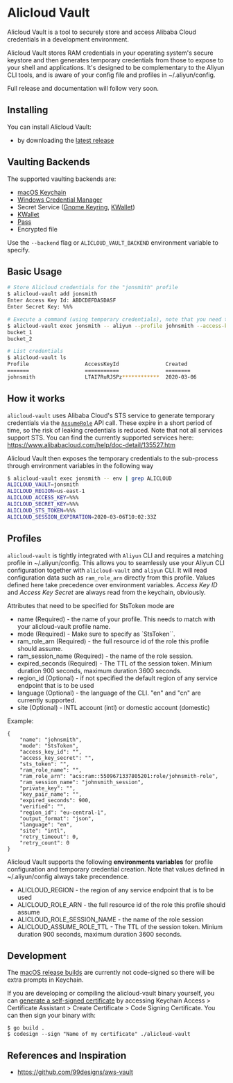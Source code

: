 # Alicloud Vault
Alicloud Vault is a tool to securely store and access Alibaba Cloud credentials in a development environment.

Alicloud Vault stores RAM credentials in your operating system's secure keystore and then generates temporary credentials from those to expose to your shell and applications. It's designed to be complementary to the Aliyun CLI tools, and is aware of your config file and profiles in ~/.aliyun/config.

Full release and documentation will follow very soon.

## Installing

You can install Alicloud Vault:
- by downloading the [latest release](https://github.com/arafato/alicloud-vault/releases/latest)

## Vaulting Backends

The supported vaulting backends are:

* [macOS Keychain](https://support.apple.com/en-au/guide/keychain-access/welcome/mac)
* [Windows Credential Manager](https://support.microsoft.com/en-au/help/4026814/windows-accessing-credential-manager)
* Secret Service ([Gnome Keyring](https://wiki.gnome.org/Projects/GnomeKeyring), [KWallet](https://kde.org/applications/system/org.kde.kwalletmanager5))
* [KWallet](https://kde.org/applications/system/org.kde.kwalletmanager5)
* [Pass](https://www.passwordstore.org/)
* Encrypted file

Use the `--backend` flag or `ALICLOUD_VAULT_BACKEND` environment variable to specify.

## Basic Usage

```bash
# Store Alicloud credentials for the "jonsmith" profile
$ alicloud-vault add jonsmith
Enter Access Key Id: ABDCDEFDASDASF
Enter Secret Key: %%%

# Execute a command (using temporary credentials), note that you need to explicitly define the keys and token as flag since aliyun is not aware of env variables
$ alicloud-vault exec jonsmith -- aliyun --profile johnsmith --access-key-id $ALICLOUD_ACCESS_KEY --access-key-secret $ALICLOUD_SECRET_KEY --sts-token $ALICLOUD_STS_TOKEN oss ls
bucket_1
bucket_2

# List credentials
$ alicloud-vault ls
Profile                  AccessKeyId               Created
=======                  ===========               ========
johnsmith                LTAI7RuRJSPz************  2020-03-06
```

## How it works
`alicloud-vault` uses Alibaba Cloud's STS service to generate temporary credentials via the [`AssumeRole`](https://www.alibabacloud.com/help/doc-detail/28763.htm) API call. These expire in a short period of time, so the risk of leaking credentials is reduced. Note that not all services support STS. You can find the currently supported services here: https://www.alibabacloud.com/help/doc-detail/135527.htm

Alicloud Vault then exposes the temporary credentials to the sub-process through environment variables in the following way
   ```bash
   $ alicloud-vault exec jonsmith -- env | grep ALICLOUD
   ALICLOUD_VAULT=jonsmith
   ALICLOUD_REGION=us-east-1
   ALICLOUD_ACCESS_KEY=%%%
   ALICLOUD_SECRET_KEY=%%%
   ALICLOUD_STS_TOKEN=%%%
   ALICLOUD_SESSION_EXPIRATION=2020-03-06T10:02:33Z
   ```

## Profiles
`alicloud-vault` is tightly integrated with `Aliyun` CLI and requires a matching profile in ~/.aliyun/config. This allows you to seamlessly use your Aliyun CLI configuration together with `alicloud-vault` and `aliyun` CLI.
It will read configuration data such as `ram_role_arn` directly from this profile. Values defined here take precedence over environment variables. *Access Key ID* and *Access Key Secret* are always read from the keychain, obviously. 

Attributes that need to be specified for StsToken mode are
- name (Required) - the name of your profile. This needs to match with your alicloud-vault profile name.
- mode (Required) - Make sure to specify as `StsToken``.
- ram_role_arn (Required) - the full resource id of the role this profile should assume.  
- ram_session_name (Required) - the name of the role session.
- expired_seconds (Required) - The TTL of the session token. Minium duration 900 seconds, maximum duration 3600 seconds.
- region_id (Optional) - if not specified the default region of any service endpoint that is to be used
- language (Optional) - the language of the CLI. "en" and  "cn" are currently supported.
- site (Optional) - INTL account (intl) or domestic account (domestic)  

Example:

```
{
	"name": "johnsmith",
	"mode": "StsToken",
	"access_key_id": "",
	"access_key_secret": "",
	"sts_token": "",
	"ram_role_name": "",
	"ram_role_arn": "acs:ram::5509671337805201:role/johnsmith-role",
	"ram_session_name": "johnsmith_session",
	"private_key": "",
	"key_pair_name": "",
	"expired_seconds": 900,
	"verified": "",
	"region_id": "eu-central-1",
	"output_format": "json",
	"language": "en",
	"site": "intl",
	"retry_timeout": 0,
	"retry_count": 0
}
```

Alicloud Vault supports the following **environments variables** for profile configuration and temporary credential creation. Note that values defined in ~/.aliyun/config always take precendence.

- ALICLOUD_REGION - the region of any service endpoint that is to be used
- ALICLOUD_ROLE_ARN - the full resource id of the role this profile should assume
- ALICLOUD_ROLE_SESSION_NAME - the name of the role session
- ALICLOUD_ASSUME_ROLE_TTL - The TTL of the session token. Minium duration 900 seconds, maximum duration 3600 seconds.

## Development

The [macOS release builds](https://github.com/arafato/alicloud-vault/releases/latest) are currently not code-signed so there will be extra prompts in Keychain.

If you are developing or compiling the alicloud-vault binary yourself, you can [generate a self-signed certificate](https://support.apple.com/en-au/guide/keychain-access/kyca8916/mac) by accessing Keychain Access > Certificate Assistant > Create Certificate > Code Signing Certificate. You can then sign your binary with:

    $ go build .
    $ codesign --sign "Name of my certificate" ./alicloud-vault

## References and Inspiration
- https://github.com/99designs/aws-vault 